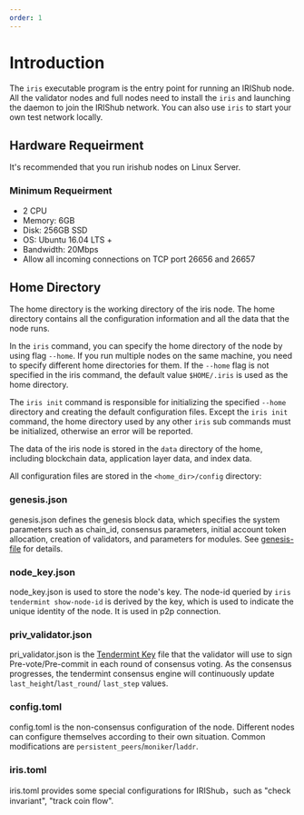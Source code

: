 ```yaml
---
order: 1
---
```


# Introduction

The `iris` executable program is the entry point for running an IRIShub node. All the validator nodes and full nodes need to install the `iris` and launching the daemon to join the IRIShub network. You can also use `iris` to start your own test network locally.

## Hardware Requeirment

It's recommended that you run irishub nodes on Linux Server.

### Minimum Requeirment

- 2 CPU
- Memory: 6GB
- Disk: 256GB SSD
- OS: Ubuntu 16.04 LTS +
- Bandwidth: 20Mbps
- Allow all incoming connections on TCP port 26656 and 26657

## Home Directory

The home directory is the working directory of the iris node. The home directory contains all the configuration information and all the data that the node runs.

In the `iris` command, you can specify the home directory of the node by using flag `--home`. If you run multiple nodes on the same machine, you need to specify different home directories for them. If the `--home` flag is not specified in the iris command, the default value `$HOME/.iris` is used as the home directory.

The `iris init` command is responsible for initializing the specified `--home` directory and creating the default configuration files. Except the `iris init` command, the home directory used by any other `iris` sub commands must be initialized, otherwise an error will be reported.

The data of the iris node is stored in the `data` directory of the home, including blockchain data, application layer data, and index data.

All configuration files are stored in the `<home_dir>/config` directory:

### genesis.json

genesis.json defines the genesis block data, which specifies the system parameters such as chain_id, consensus parameters, initial account token allocation, creation of validators, and parameters for modules. See [genesis-file](../concepts/genesis-file.md) for details.

### node_key.json

node_key.json is used to store the node's key. The node-id queried by `iris tendermint show-node-id` is derived by the key, which is used to indicate the unique identity of the node. It is used in p2p connection.

### priv_validator.json

pri_validator.json is the [Tendermint Key](../concepts/validator-faq.md#tendermint-key) file that the validator will use to sign Pre-vote/Pre-commit in each round of consensus voting. As the consensus progresses, the tendermint consensus engine will continuously update `last_height`/`last_round`/ `last_step` values.

### config.toml

config.toml is the non-consensus configuration of the node. Different nodes can configure themselves according to their own situation. Common modifications are `persistent_peers`/`moniker`/`laddr`.

### iris.toml

iris.toml provides some special configurations for IRIShub，such as "check invariant", "track coin flow".
